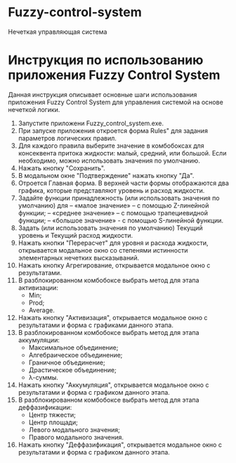# Fuzzy-control-system
Нечеткая управляющая система
# Инструкция по использованию приложения Fuzzy Control System
Данная инструкция описывает основные шаги использования приложения Fuzzy Control System для управления системой на основе нечеткой логики.

1. Запустите приложени Fuzzy_control_system.exe.
2. При запуске приложения откроется форма Rules" для задания параметров логических правил.
3. Для каждого правила выберите значение в комбобоксах для консеквента притока жидкости: малый, средний, или большой. Если необходимо, можно использовать значения по умолчанию.
4. Нажать кнопку "Сохранить".
5. В модальном окне "Подтверждение" нажать кнопку "Да".
6. Отроется Главная форма. В верхней части формы отображаются два графика, которые представляют уровень и расход жидкости.
7. Задайте функции принадлежность (или использовать значения по умолчанию) для 
	– «малое значение» – с помощью Z-линейной функции; 
	– «среднее значение» – с помощью трапециевидной функции; 
	– «большое значение» - с помощью S-линейной функции.
8. Задать (или использовать значения по умолчанию) Текущий уровень и Текущий расход жидкости.
9. Нажать кнопки "Перерасчет" для уровня и расхода жидкости, открывается модальное окно со степенями истинности элементарных нечетких высказываний.
10. Нажать кнопку Агрегирование, открывается модальное окно с результатами.
11. В разблокированном комбобоксе выбрать метод для этапа активизации:
	- Min;
	- Prod;
	- Average.
12. Нажать кнопку "Активизация", открывается модальное окно с результатами и форма с графиками данного этапа.
13. В разблокированном комбобоксе выбрать метод для этапа аккумуляции:
	- Максимальное объединение;
	- Алгебраическое объединение;
	- Граничное объединение;
	- Драстическое объединение;
	- λ-суммы.
14. Нажать кнопку "Аккумуляция", открывается модальное окно с результатами и форма с графиком данного этапа.
15. В разблокированном комбобоксе выбрать метод для этапа деффазификации:
	- Центр тяжести;
	- Центр площади;
	- Левого модального значения;
	- Правого модального значения.
16. Нажать кнопку "Деффазификация", открывается модальное окно с результатами и форма с графиком данного этапа.
